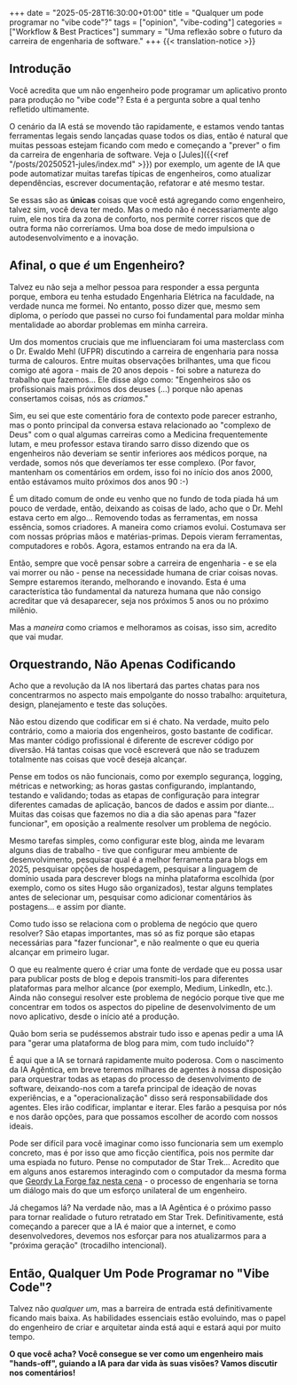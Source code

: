 +++
date = "2025-05-28T16:30:00+01:00"
title = "Qualquer um pode programar no \"vibe code\"?"
tags = ["opinion", "vibe-coding"]
categories = ["Workflow & Best Practices"]
summary = "Uma reflexão sobre o futuro da carreira de engenharia de software."
+++
{{< translation-notice >}}
## Introdução
Você acredita que um não engenheiro pode programar um aplicativo pronto para produção no "vibe code"? Esta é a pergunta sobre a qual tenho refletido ultimamente.

O cenário da IA está se movendo tão rapidamente, e estamos vendo tantas ferramentas legais sendo lançadas quase todos os dias, então é natural que muitas pessoas estejam ficando com medo e começando a "prever" o fim da carreira de engenharia de software. Veja o [Jules]({{<ref "/posts/20250521-jules/index.md" >}}) por exemplo, um agente de IA que pode automatizar muitas tarefas típicas de engenheiros, como atualizar dependências, escrever documentação, refatorar e até mesmo testar.

Se essas são as **únicas** coisas que você está agregando como engenheiro, talvez sim, você deva ter medo. Mas o medo não é necessariamente algo ruim, ele nos tira da zona de conforto, nos permite correr riscos que de outra forma não correríamos. Uma boa dose de medo impulsiona o autodesenvolvimento e a inovação.

## Afinal, o que *é* um Engenheiro?

Talvez eu não seja a melhor pessoa para responder a essa pergunta porque, embora eu tenha estudado Engenharia Elétrica na faculdade, na verdade nunca me formei. No entanto, posso dizer que, mesmo sem diploma, o período que passei no curso foi fundamental para moldar minha mentalidade ao abordar problemas em minha carreira.

Um dos momentos cruciais que me influenciaram foi uma masterclass com o Dr. Ewaldo Mehl (UFPR) discutindo a carreira de engenharia para nossa turma de calouros. Entre muitas observações brilhantes, uma que ficou comigo até agora - mais de 20 anos depois - foi sobre a natureza do trabalho que fazemos... Ele disse algo como: "Engenheiros são os profissionais mais próximos dos deuses (...) porque não apenas consertamos coisas, nós as *criamos*."

Sim, eu sei que este comentário fora de contexto pode parecer estranho, mas o ponto principal da conversa estava relacionado ao "complexo de Deus" com o qual algumas carreiras como a Medicina frequentemente lutam, e meu professor estava tirando sarro disso dizendo que os engenheiros não deveriam se sentir inferiores aos médicos porque, na verdade, somos nós que deveríamos ter esse complexo. (Por favor, mantenham os comentários em ordem, isso foi no início dos anos 2000, então estávamos muito próximos dos anos 90 :-)

É um ditado comum de onde eu venho que no fundo de toda piada há um pouco de verdade, então, deixando as coisas de lado, acho que o Dr. Mehl estava certo em algo... Removendo todas as ferramentas, em nossa essência, somos criadores. A maneira como criamos evolui. Costumava ser com nossas próprias mãos e matérias-primas. Depois vieram ferramentas, computadores e robôs. Agora, estamos entrando na era da IA.

Então, sempre que você pensar sobre a carreira de engenharia - e se ela vai morrer ou não - pense na necessidade humana de criar coisas novas. Sempre estaremos iterando, melhorando e inovando. Esta é uma característica tão fundamental da natureza humana que não consigo acreditar que vá desaparecer, seja nos próximos 5 anos ou no próximo milênio.

Mas a *maneira* como criamos e melhoramos as coisas, isso sim, acredito que vai mudar.

## Orquestrando, Não Apenas Codificando

Acho que a revolução da IA nos libertará das partes chatas para nos concentrarmos no aspecto mais empolgante do nosso trabalho: arquitetura, design, planejamento e teste das soluções.

Não estou dizendo que codificar em si é chato. Na verdade, muito pelo contrário, como a maioria dos engenheiros, gosto bastante de codificar. Mas manter código profissional é diferente de escrever código por diversão. Há tantas coisas que você escreverá que não se traduzem totalmente nas coisas que você deseja alcançar.

Pense em todos os não funcionais, como por exemplo segurança, logging, métricas e networking; as horas gastas configurando, implantando, testando e validando; todas as etapas de configuração para integrar diferentes camadas de aplicação, bancos de dados e assim por diante... Muitas das coisas que fazemos no dia a dia são apenas para "fazer funcionar", em oposição a realmente resolver um problema de negócio.

Mesmo tarefas simples, como configurar este blog, ainda me levaram alguns dias de trabalho - tive que configurar meu ambiente de desenvolvimento, pesquisar qual é a melhor ferramenta para blogs em 2025, pesquisar opções de hospedagem, pesquisar a linguagem de domínio usada para descrever blogs na minha plataforma escolhida (por exemplo, como os sites Hugo são organizados), testar alguns templates antes de selecionar um, pesquisar como adicionar comentários às postagens... e assim por diante.

Como tudo isso se relaciona com o problema de negócio que quero resolver? São etapas importantes, mas só as fiz porque são etapas necessárias para "fazer funcionar", e não realmente o que eu queria alcançar em primeiro lugar.

O que eu realmente quero é criar uma fonte de verdade que eu possa usar para publicar posts de blog e depois transmiti-los para diferentes plataformas para melhor alcance (por exemplo, Medium, LinkedIn, etc.). Ainda não consegui resolver este problema de negócio porque tive que me concentrar em todos os aspectos do pipeline de desenvolvimento de um novo aplicativo, desde o início até a produção.

Quão bom seria se pudéssemos abstrair tudo isso e apenas pedir a uma IA para "gerar uma plataforma de blog para mim, com tudo incluído"?

É aqui que a IA se tornará rapidamente muito poderosa. Com o nascimento da IA Agêntica, em breve teremos milhares de agentes à nossa disposição para orquestrar todas as etapas do processo de desenvolvimento de software, deixando-nos com a tarefa principal de ideação de novas experiências, e a "operacionalização" disso será responsabilidade dos agentes. Eles irão codificar, implantar e iterar. Eles farão a pesquisa por nós e nos darão opções, para que possamos escolher de acordo com nossos ideais.

Pode ser difícil para você imaginar como isso funcionaria sem um exemplo concreto, mas é por isso que amo ficção científica, pois nos permite dar uma espiada no futuro. Pense no computador de Star Trek... Acredito que em alguns anos estaremos interagindo com o computador da mesma forma que [Geordy La Forge faz nesta cena](https://youtu.be/L0mRMp2kbQY?feature=shared) - o processo de engenharia se torna um diálogo mais do que um esforço unilateral de um engenheiro.

Já chegamos lá? Na verdade não, mas a IA Agêntica é o próximo passo para tornar realidade o futuro retratado em Star Trek. Definitivamente, está começando a parecer que a IA é maior que a internet, e como desenvolvedores, devemos nos esforçar para nos atualizarmos para a "próxima geração" (trocadilho intencional).

## Então, Qualquer Um Pode Programar no "Vibe Code"?

Talvez não *qualquer um*, mas a barreira de entrada está definitivamente ficando mais baixa. As habilidades essenciais estão evoluindo, mas o papel do engenheiro de criar e arquitetar ainda está aqui e estará aqui por muito tempo.

**O que você acha? Você consegue se ver como um engenheiro mais "hands-off", guiando a IA para dar vida às suas visões? Vamos discutir nos comentários!**
